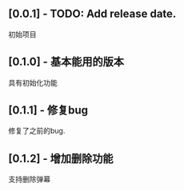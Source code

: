 ## [0.0.1] - TODO: Add release date.
初始项目
## [0.1.0] - 基本能用的版本
具有初始化功能

## [0.1.1] - 修复bug
修复了之前的bug.

## [0.1.2] - 增加删除功能
支持删除弹幕